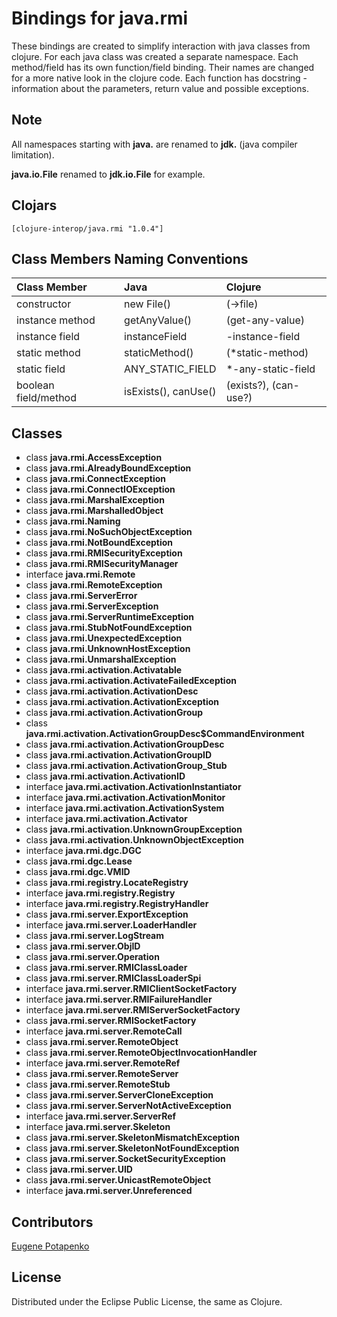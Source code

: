 # Bindings for java.rmi

These bindings are created to simplify interaction with java classes from clojure.
For each java class was created a separate namespace.
Each method/field has its own function/field binding.
Their names are changed for a more native look in the clojure code. Each function has docstring - information about the parameters, return value and possible exceptions.

## Note

All namespaces starting with **java.** are renamed to **jdk.** (java compiler limitation). 

**java.io.File** renamed to **jdk.io.File** for example. 




## Clojars

```
[clojure-interop/java.rmi "1.0.4"]
```

## Class Members Naming Conventions

| Class Member | Java | Clojure |
|:--|:--|:--|
| constructor | new File() | (->file) |
| instance method | getAnyValue() | (get-any-value) |
| instance field | instanceField | -instance-field |
| static method | staticMethod() | (*static-method) |
| static field | ANY_STATIC_FIELD | *-any-static-field |
| boolean field/method | isExists(), canUse() | (exists?), (can-use?) |

## Classes

- class **java.rmi.AccessException**
- class **java.rmi.AlreadyBoundException**
- class **java.rmi.ConnectException**
- class **java.rmi.ConnectIOException**
- class **java.rmi.MarshalException**
- class **java.rmi.MarshalledObject**
- class **java.rmi.Naming**
- class **java.rmi.NoSuchObjectException**
- class **java.rmi.NotBoundException**
- class **java.rmi.RMISecurityException**
- class **java.rmi.RMISecurityManager**
- interface **java.rmi.Remote**
- class **java.rmi.RemoteException**
- class **java.rmi.ServerError**
- class **java.rmi.ServerException**
- class **java.rmi.ServerRuntimeException**
- class **java.rmi.StubNotFoundException**
- class **java.rmi.UnexpectedException**
- class **java.rmi.UnknownHostException**
- class **java.rmi.UnmarshalException**
- class **java.rmi.activation.Activatable**
- class **java.rmi.activation.ActivateFailedException**
- class **java.rmi.activation.ActivationDesc**
- class **java.rmi.activation.ActivationException**
- class **java.rmi.activation.ActivationGroup**
- class **java.rmi.activation.ActivationGroupDesc$CommandEnvironment**
- class **java.rmi.activation.ActivationGroupDesc**
- class **java.rmi.activation.ActivationGroupID**
- class **java.rmi.activation.ActivationGroup_Stub**
- class **java.rmi.activation.ActivationID**
- interface **java.rmi.activation.ActivationInstantiator**
- interface **java.rmi.activation.ActivationMonitor**
- interface **java.rmi.activation.ActivationSystem**
- interface **java.rmi.activation.Activator**
- class **java.rmi.activation.UnknownGroupException**
- class **java.rmi.activation.UnknownObjectException**
- interface **java.rmi.dgc.DGC**
- class **java.rmi.dgc.Lease**
- class **java.rmi.dgc.VMID**
- class **java.rmi.registry.LocateRegistry**
- interface **java.rmi.registry.Registry**
- interface **java.rmi.registry.RegistryHandler**
- class **java.rmi.server.ExportException**
- interface **java.rmi.server.LoaderHandler**
- class **java.rmi.server.LogStream**
- class **java.rmi.server.ObjID**
- class **java.rmi.server.Operation**
- class **java.rmi.server.RMIClassLoader**
- class **java.rmi.server.RMIClassLoaderSpi**
- interface **java.rmi.server.RMIClientSocketFactory**
- interface **java.rmi.server.RMIFailureHandler**
- interface **java.rmi.server.RMIServerSocketFactory**
- class **java.rmi.server.RMISocketFactory**
- interface **java.rmi.server.RemoteCall**
- class **java.rmi.server.RemoteObject**
- class **java.rmi.server.RemoteObjectInvocationHandler**
- interface **java.rmi.server.RemoteRef**
- class **java.rmi.server.RemoteServer**
- class **java.rmi.server.RemoteStub**
- class **java.rmi.server.ServerCloneException**
- class **java.rmi.server.ServerNotActiveException**
- interface **java.rmi.server.ServerRef**
- interface **java.rmi.server.Skeleton**
- class **java.rmi.server.SkeletonMismatchException**
- class **java.rmi.server.SkeletonNotFoundException**
- class **java.rmi.server.SocketSecurityException**
- class **java.rmi.server.UID**
- class **java.rmi.server.UnicastRemoteObject**
- interface **java.rmi.server.Unreferenced**

## Contributors

[Eugene Potapenko](https://github.com/potapenko/)

## License

Distributed under the Eclipse Public License, the same as Clojure.
